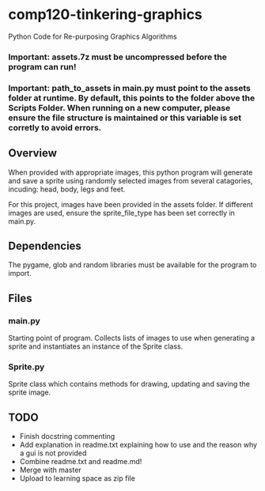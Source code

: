 # comp120-tinkering-graphics
Python Code for Re-purposing Graphics Algorithms

### Important: assets.7z must be uncompressed before the program can run!
### Important: path_to_assets in main.py must point to the assets folder at runtime. By default, this points to the folder above the Scripts Folder. When running on a new computer, please ensure the file structure is maintained or this variable is set corretly to avoid errors.

## Overview

When provided with appropriate images, this python program will generate and save a sprite using randomly selected images from several catagories, incuding: head, body, legs and feet. 

For this project, images have been provided in the assets folder. If different images are used, ensure the sprite_file_type has been set correctly in main.py.

## Dependencies

The pygame, glob and random libraries must be available for the program to import.

## Files

### main.py

Starting point of program. Collects lists of images to use when generating a sprite and instantiates an instance of the Sprite class.

### Sprite.py

Sprite class which contains methods for drawing, updating and saving the sprite image.

## TODO

* Finish docstring commenting
* Add explanation in readme.txt explaining how to use and the reason why a gui is not provided
* Combine readme.txt and readme.md!
* Merge with master
* Upload to learning space as zip file
